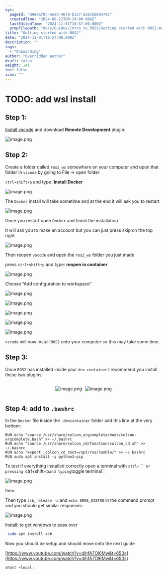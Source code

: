 ```yaml
---
sys:
  pageId: "89e0a78c-4e2b-4070-b327-d28cb0694742"
  createdTime: "2024-08-21T00:24:00.000Z"
  lastEditedTime: "2024-11-01T18:57:00.000Z"
  propFilepath: "docs/Guides/intro_to_ROS2/Getting started with ROS2.md"
title: "Getting started with ROS2"
date: "2024-11-01T18:57:00.000Z"
description: ""
tags:
  - "Onboarding"
author: "Overridden author"
draft: false
weight: 141
toc: false
icon: ""
---
```


# TODO: add wsl install

## Step 1:

[Install vscode](https://code.visualstudio.com/download) and download **Remote Development** plugin:

![image.png](https://prod-files-secure.s3.us-west-2.amazonaws.com/d518164a-d88e-44d1-a4ee-3adb3bd8bce0/efb52993-1881-4a40-b95e-6f020334f022/image.png?X-Amz-Algorithm=AWS4-HMAC-SHA256&X-Amz-Content-Sha256=UNSIGNED-PAYLOAD&X-Amz-Credential=ASIAZI2LB4666NCEYTAQ%2F20250211%2Fus-west-2%2Fs3%2Faws4_request&X-Amz-Date=20250211T150820Z&X-Amz-Expires=3600&X-Amz-Security-Token=IQoJb3JpZ2luX2VjEL%2F%2F%2F%2F%2F%2F%2F%2F%2F%2F%2FwEaCXVzLXdlc3QtMiJHMEUCIQDtHzdJ60XxFBZqo4XbYeWi80wLYyC1ar4yuZXVtXfsUAIgUe0oXAWUP6GHvnMYHmJqWjJRy2JvFryXt4qlcLtLflkqiAQI2P%2F%2F%2F%2F%2F%2F%2F%2F%2F%2FARAAGgw2Mzc0MjMxODM4MDUiDOpuwGkAVyhdCCOBcSrcA9cPta911hcDsrfEiBDA0vlNoRzGV%2B%2FuSIgeal6%2BDnDUFxYYL8hRQ%2F3QiSPWD%2BgxMVlls3nZEu1CqJ0lfe788Dh6xPQNKDe18PsIEcpl5dW9ImoyNu5GFXjSCTXEHwfWLxsfk0UeiXSne%2BkX2LDFdPbMYMrHwYhT1siLUPgx0a7MwOsTl08Mu3AwEme81wu5N7c5SBHO0aCkoMNzhO2Be6GryEb7UzPEclde%2BggsqNGxGOSGAkyM1fAaSyU0kudM5uWLn7ctFWStnnC7h5X%2B9kr83Q9xcr08ilupimU51DoLF0VR0CpG6emvlNqhPi8aLCmNDMC9cADZybJ1CA0lvbljqSDbgdKU0zZmdwjny8iCDMK%2Bsk8A5jxGFIlANAxdDNgWavlYYDrsG%2F2S2ZbkdtfsRI5LqHb4TprUsLJctSJP5b%2BL0Jm6nO3d5UyVWQ2XKo9Dhp4WYXDu6e4S5xx1JV3Rtdj4XDGTI2Ai%2FMulaTec3r7gqtfz2noh%2FBRBnvH1uJDeZjJRyAigUcIyqNXuepOEtw0pTjp%2Bzc%2BUteEIFZYQ61m%2FPFm0rj4R0P6S%2Ba9eIdtf955%2BueeC81d3EEbktX5Qp%2FDK6CP6s75%2B3yC5CeNcaOZKnSku3cCbbm0fMOPBrb0GOqUBGikdpX9vuFAkNGBmmYvJwaH61KgPzvMVIIS8IEWqVkUqtmCIKEMq5qz6jmHZFhXGvVNAbNEonDh5icMFZw8Uz%2FJxZNo2jIp%2BNWAYZSYzHCMj0K3MociSaODjNe7hD16i3%2BcW5JImKzHdjhVpXPJZWQkjam6ys5WMo61ayt0BAqAEWmCLGsNE%2BaKsqMTmsL28OeN3IAFxA8M5CicaRx1ZMxZR0Ucp&X-Amz-Signature=1813e5af929e7538b75891f27161e20c6d64c8b86c83bbb3750f03a2903112e4&X-Amz-SignedHeaders=host&x-id=GetObject)

## Step 2:

Create a folder called `ros2_ws` somewhere on your computer and open that folder in `vscode` by going to File → open folder 

`ctrl+shift+p` and type: **Install Docker**

![image.png](https://prod-files-secure.s3.us-west-2.amazonaws.com/d518164a-d88e-44d1-a4ee-3adb3bd8bce0/2269dc0e-1cd5-47ff-bceb-c04ad9b2eab0/image.png?X-Amz-Algorithm=AWS4-HMAC-SHA256&X-Amz-Content-Sha256=UNSIGNED-PAYLOAD&X-Amz-Credential=ASIAZI2LB4666NCEYTAQ%2F20250211%2Fus-west-2%2Fs3%2Faws4_request&X-Amz-Date=20250211T150820Z&X-Amz-Expires=3600&X-Amz-Security-Token=IQoJb3JpZ2luX2VjEL%2F%2F%2F%2F%2F%2F%2F%2F%2F%2F%2FwEaCXVzLXdlc3QtMiJHMEUCIQDtHzdJ60XxFBZqo4XbYeWi80wLYyC1ar4yuZXVtXfsUAIgUe0oXAWUP6GHvnMYHmJqWjJRy2JvFryXt4qlcLtLflkqiAQI2P%2F%2F%2F%2F%2F%2F%2F%2F%2F%2FARAAGgw2Mzc0MjMxODM4MDUiDOpuwGkAVyhdCCOBcSrcA9cPta911hcDsrfEiBDA0vlNoRzGV%2B%2FuSIgeal6%2BDnDUFxYYL8hRQ%2F3QiSPWD%2BgxMVlls3nZEu1CqJ0lfe788Dh6xPQNKDe18PsIEcpl5dW9ImoyNu5GFXjSCTXEHwfWLxsfk0UeiXSne%2BkX2LDFdPbMYMrHwYhT1siLUPgx0a7MwOsTl08Mu3AwEme81wu5N7c5SBHO0aCkoMNzhO2Be6GryEb7UzPEclde%2BggsqNGxGOSGAkyM1fAaSyU0kudM5uWLn7ctFWStnnC7h5X%2B9kr83Q9xcr08ilupimU51DoLF0VR0CpG6emvlNqhPi8aLCmNDMC9cADZybJ1CA0lvbljqSDbgdKU0zZmdwjny8iCDMK%2Bsk8A5jxGFIlANAxdDNgWavlYYDrsG%2F2S2ZbkdtfsRI5LqHb4TprUsLJctSJP5b%2BL0Jm6nO3d5UyVWQ2XKo9Dhp4WYXDu6e4S5xx1JV3Rtdj4XDGTI2Ai%2FMulaTec3r7gqtfz2noh%2FBRBnvH1uJDeZjJRyAigUcIyqNXuepOEtw0pTjp%2Bzc%2BUteEIFZYQ61m%2FPFm0rj4R0P6S%2Ba9eIdtf955%2BueeC81d3EEbktX5Qp%2FDK6CP6s75%2B3yC5CeNcaOZKnSku3cCbbm0fMOPBrb0GOqUBGikdpX9vuFAkNGBmmYvJwaH61KgPzvMVIIS8IEWqVkUqtmCIKEMq5qz6jmHZFhXGvVNAbNEonDh5icMFZw8Uz%2FJxZNo2jIp%2BNWAYZSYzHCMj0K3MociSaODjNe7hD16i3%2BcW5JImKzHdjhVpXPJZWQkjam6ys5WMo61ayt0BAqAEWmCLGsNE%2BaKsqMTmsL28OeN3IAFxA8M5CicaRx1ZMxZR0Ucp&X-Amz-Signature=73d5aaae5196d0de3b12075ad7dc47df2f4df31e0da1b182dd9aa6da399d8284&X-Amz-SignedHeaders=host&x-id=GetObject)

The `Docker` install will take sometime and at the end it will ask you to restart

![image.png](https://prod-files-secure.s3.us-west-2.amazonaws.com/d518164a-d88e-44d1-a4ee-3adb3bd8bce0/ed233f78-be33-4b1f-b89c-9c346c0e961e/image.png?X-Amz-Algorithm=AWS4-HMAC-SHA256&X-Amz-Content-Sha256=UNSIGNED-PAYLOAD&X-Amz-Credential=ASIAZI2LB4666NCEYTAQ%2F20250211%2Fus-west-2%2Fs3%2Faws4_request&X-Amz-Date=20250211T150820Z&X-Amz-Expires=3600&X-Amz-Security-Token=IQoJb3JpZ2luX2VjEL%2F%2F%2F%2F%2F%2F%2F%2F%2F%2F%2FwEaCXVzLXdlc3QtMiJHMEUCIQDtHzdJ60XxFBZqo4XbYeWi80wLYyC1ar4yuZXVtXfsUAIgUe0oXAWUP6GHvnMYHmJqWjJRy2JvFryXt4qlcLtLflkqiAQI2P%2F%2F%2F%2F%2F%2F%2F%2F%2F%2FARAAGgw2Mzc0MjMxODM4MDUiDOpuwGkAVyhdCCOBcSrcA9cPta911hcDsrfEiBDA0vlNoRzGV%2B%2FuSIgeal6%2BDnDUFxYYL8hRQ%2F3QiSPWD%2BgxMVlls3nZEu1CqJ0lfe788Dh6xPQNKDe18PsIEcpl5dW9ImoyNu5GFXjSCTXEHwfWLxsfk0UeiXSne%2BkX2LDFdPbMYMrHwYhT1siLUPgx0a7MwOsTl08Mu3AwEme81wu5N7c5SBHO0aCkoMNzhO2Be6GryEb7UzPEclde%2BggsqNGxGOSGAkyM1fAaSyU0kudM5uWLn7ctFWStnnC7h5X%2B9kr83Q9xcr08ilupimU51DoLF0VR0CpG6emvlNqhPi8aLCmNDMC9cADZybJ1CA0lvbljqSDbgdKU0zZmdwjny8iCDMK%2Bsk8A5jxGFIlANAxdDNgWavlYYDrsG%2F2S2ZbkdtfsRI5LqHb4TprUsLJctSJP5b%2BL0Jm6nO3d5UyVWQ2XKo9Dhp4WYXDu6e4S5xx1JV3Rtdj4XDGTI2Ai%2FMulaTec3r7gqtfz2noh%2FBRBnvH1uJDeZjJRyAigUcIyqNXuepOEtw0pTjp%2Bzc%2BUteEIFZYQ61m%2FPFm0rj4R0P6S%2Ba9eIdtf955%2BueeC81d3EEbktX5Qp%2FDK6CP6s75%2B3yC5CeNcaOZKnSku3cCbbm0fMOPBrb0GOqUBGikdpX9vuFAkNGBmmYvJwaH61KgPzvMVIIS8IEWqVkUqtmCIKEMq5qz6jmHZFhXGvVNAbNEonDh5icMFZw8Uz%2FJxZNo2jIp%2BNWAYZSYzHCMj0K3MociSaODjNe7hD16i3%2BcW5JImKzHdjhVpXPJZWQkjam6ys5WMo61ayt0BAqAEWmCLGsNE%2BaKsqMTmsL28OeN3IAFxA8M5CicaRx1ZMxZR0Ucp&X-Amz-Signature=4b215de37975ec20dfddc6df72ca7dce44961ad2c4a1b01004bd8dc302612bab&X-Amz-SignedHeaders=host&x-id=GetObject)

Once you restart open `Docker` and finish the installation

It will ask you to make an account but you can just press skip on the top right

![image.png](https://prod-files-secure.s3.us-west-2.amazonaws.com/d518164a-d88e-44d1-a4ee-3adb3bd8bce0/21010ad9-1659-4fd9-9f59-9932a09b2a3d/image.png?X-Amz-Algorithm=AWS4-HMAC-SHA256&X-Amz-Content-Sha256=UNSIGNED-PAYLOAD&X-Amz-Credential=ASIAZI2LB4666NCEYTAQ%2F20250211%2Fus-west-2%2Fs3%2Faws4_request&X-Amz-Date=20250211T150820Z&X-Amz-Expires=3600&X-Amz-Security-Token=IQoJb3JpZ2luX2VjEL%2F%2F%2F%2F%2F%2F%2F%2F%2F%2F%2FwEaCXVzLXdlc3QtMiJHMEUCIQDtHzdJ60XxFBZqo4XbYeWi80wLYyC1ar4yuZXVtXfsUAIgUe0oXAWUP6GHvnMYHmJqWjJRy2JvFryXt4qlcLtLflkqiAQI2P%2F%2F%2F%2F%2F%2F%2F%2F%2F%2FARAAGgw2Mzc0MjMxODM4MDUiDOpuwGkAVyhdCCOBcSrcA9cPta911hcDsrfEiBDA0vlNoRzGV%2B%2FuSIgeal6%2BDnDUFxYYL8hRQ%2F3QiSPWD%2BgxMVlls3nZEu1CqJ0lfe788Dh6xPQNKDe18PsIEcpl5dW9ImoyNu5GFXjSCTXEHwfWLxsfk0UeiXSne%2BkX2LDFdPbMYMrHwYhT1siLUPgx0a7MwOsTl08Mu3AwEme81wu5N7c5SBHO0aCkoMNzhO2Be6GryEb7UzPEclde%2BggsqNGxGOSGAkyM1fAaSyU0kudM5uWLn7ctFWStnnC7h5X%2B9kr83Q9xcr08ilupimU51DoLF0VR0CpG6emvlNqhPi8aLCmNDMC9cADZybJ1CA0lvbljqSDbgdKU0zZmdwjny8iCDMK%2Bsk8A5jxGFIlANAxdDNgWavlYYDrsG%2F2S2ZbkdtfsRI5LqHb4TprUsLJctSJP5b%2BL0Jm6nO3d5UyVWQ2XKo9Dhp4WYXDu6e4S5xx1JV3Rtdj4XDGTI2Ai%2FMulaTec3r7gqtfz2noh%2FBRBnvH1uJDeZjJRyAigUcIyqNXuepOEtw0pTjp%2Bzc%2BUteEIFZYQ61m%2FPFm0rj4R0P6S%2Ba9eIdtf955%2BueeC81d3EEbktX5Qp%2FDK6CP6s75%2B3yC5CeNcaOZKnSku3cCbbm0fMOPBrb0GOqUBGikdpX9vuFAkNGBmmYvJwaH61KgPzvMVIIS8IEWqVkUqtmCIKEMq5qz6jmHZFhXGvVNAbNEonDh5icMFZw8Uz%2FJxZNo2jIp%2BNWAYZSYzHCMj0K3MociSaODjNe7hD16i3%2BcW5JImKzHdjhVpXPJZWQkjam6ys5WMo61ayt0BAqAEWmCLGsNE%2BaKsqMTmsL28OeN3IAFxA8M5CicaRx1ZMxZR0Ucp&X-Amz-Signature=c9691b82ede80ac6d79e0205d4bf0669595b364c5a989d3e78b7074a118ed4c4&X-Amz-SignedHeaders=host&x-id=GetObject)

Then reopen `vscode` and open the `ros2_ws` folder you just made

press `ctrl+shift+p` and type: **reopen in container**

![image.png](https://prod-files-secure.s3.us-west-2.amazonaws.com/d518164a-d88e-44d1-a4ee-3adb3bd8bce0/4e93b8c2-41ad-488c-8095-c74205196118/image.png?X-Amz-Algorithm=AWS4-HMAC-SHA256&X-Amz-Content-Sha256=UNSIGNED-PAYLOAD&X-Amz-Credential=ASIAZI2LB4666NCEYTAQ%2F20250211%2Fus-west-2%2Fs3%2Faws4_request&X-Amz-Date=20250211T150820Z&X-Amz-Expires=3600&X-Amz-Security-Token=IQoJb3JpZ2luX2VjEL%2F%2F%2F%2F%2F%2F%2F%2F%2F%2F%2FwEaCXVzLXdlc3QtMiJHMEUCIQDtHzdJ60XxFBZqo4XbYeWi80wLYyC1ar4yuZXVtXfsUAIgUe0oXAWUP6GHvnMYHmJqWjJRy2JvFryXt4qlcLtLflkqiAQI2P%2F%2F%2F%2F%2F%2F%2F%2F%2F%2FARAAGgw2Mzc0MjMxODM4MDUiDOpuwGkAVyhdCCOBcSrcA9cPta911hcDsrfEiBDA0vlNoRzGV%2B%2FuSIgeal6%2BDnDUFxYYL8hRQ%2F3QiSPWD%2BgxMVlls3nZEu1CqJ0lfe788Dh6xPQNKDe18PsIEcpl5dW9ImoyNu5GFXjSCTXEHwfWLxsfk0UeiXSne%2BkX2LDFdPbMYMrHwYhT1siLUPgx0a7MwOsTl08Mu3AwEme81wu5N7c5SBHO0aCkoMNzhO2Be6GryEb7UzPEclde%2BggsqNGxGOSGAkyM1fAaSyU0kudM5uWLn7ctFWStnnC7h5X%2B9kr83Q9xcr08ilupimU51DoLF0VR0CpG6emvlNqhPi8aLCmNDMC9cADZybJ1CA0lvbljqSDbgdKU0zZmdwjny8iCDMK%2Bsk8A5jxGFIlANAxdDNgWavlYYDrsG%2F2S2ZbkdtfsRI5LqHb4TprUsLJctSJP5b%2BL0Jm6nO3d5UyVWQ2XKo9Dhp4WYXDu6e4S5xx1JV3Rtdj4XDGTI2Ai%2FMulaTec3r7gqtfz2noh%2FBRBnvH1uJDeZjJRyAigUcIyqNXuepOEtw0pTjp%2Bzc%2BUteEIFZYQ61m%2FPFm0rj4R0P6S%2Ba9eIdtf955%2BueeC81d3EEbktX5Qp%2FDK6CP6s75%2B3yC5CeNcaOZKnSku3cCbbm0fMOPBrb0GOqUBGikdpX9vuFAkNGBmmYvJwaH61KgPzvMVIIS8IEWqVkUqtmCIKEMq5qz6jmHZFhXGvVNAbNEonDh5icMFZw8Uz%2FJxZNo2jIp%2BNWAYZSYzHCMj0K3MociSaODjNe7hD16i3%2BcW5JImKzHdjhVpXPJZWQkjam6ys5WMo61ayt0BAqAEWmCLGsNE%2BaKsqMTmsL28OeN3IAFxA8M5CicaRx1ZMxZR0Ucp&X-Amz-Signature=6a01e319c3f57bb981e0bb79e3ace7170a4667c04506b17ad7d3070e4de54e81&X-Amz-SignedHeaders=host&x-id=GetObject)

Choose “Add configuration to workspace”

![image.png](https://prod-files-secure.s3.us-west-2.amazonaws.com/d518164a-d88e-44d1-a4ee-3adb3bd8bce0/9560b282-5060-4989-ba37-97e7b2c22476/image.png?X-Amz-Algorithm=AWS4-HMAC-SHA256&X-Amz-Content-Sha256=UNSIGNED-PAYLOAD&X-Amz-Credential=ASIAZI2LB4666NCEYTAQ%2F20250211%2Fus-west-2%2Fs3%2Faws4_request&X-Amz-Date=20250211T150821Z&X-Amz-Expires=3600&X-Amz-Security-Token=IQoJb3JpZ2luX2VjEL%2F%2F%2F%2F%2F%2F%2F%2F%2F%2F%2FwEaCXVzLXdlc3QtMiJHMEUCIQDtHzdJ60XxFBZqo4XbYeWi80wLYyC1ar4yuZXVtXfsUAIgUe0oXAWUP6GHvnMYHmJqWjJRy2JvFryXt4qlcLtLflkqiAQI2P%2F%2F%2F%2F%2F%2F%2F%2F%2F%2FARAAGgw2Mzc0MjMxODM4MDUiDOpuwGkAVyhdCCOBcSrcA9cPta911hcDsrfEiBDA0vlNoRzGV%2B%2FuSIgeal6%2BDnDUFxYYL8hRQ%2F3QiSPWD%2BgxMVlls3nZEu1CqJ0lfe788Dh6xPQNKDe18PsIEcpl5dW9ImoyNu5GFXjSCTXEHwfWLxsfk0UeiXSne%2BkX2LDFdPbMYMrHwYhT1siLUPgx0a7MwOsTl08Mu3AwEme81wu5N7c5SBHO0aCkoMNzhO2Be6GryEb7UzPEclde%2BggsqNGxGOSGAkyM1fAaSyU0kudM5uWLn7ctFWStnnC7h5X%2B9kr83Q9xcr08ilupimU51DoLF0VR0CpG6emvlNqhPi8aLCmNDMC9cADZybJ1CA0lvbljqSDbgdKU0zZmdwjny8iCDMK%2Bsk8A5jxGFIlANAxdDNgWavlYYDrsG%2F2S2ZbkdtfsRI5LqHb4TprUsLJctSJP5b%2BL0Jm6nO3d5UyVWQ2XKo9Dhp4WYXDu6e4S5xx1JV3Rtdj4XDGTI2Ai%2FMulaTec3r7gqtfz2noh%2FBRBnvH1uJDeZjJRyAigUcIyqNXuepOEtw0pTjp%2Bzc%2BUteEIFZYQ61m%2FPFm0rj4R0P6S%2Ba9eIdtf955%2BueeC81d3EEbktX5Qp%2FDK6CP6s75%2B3yC5CeNcaOZKnSku3cCbbm0fMOPBrb0GOqUBGikdpX9vuFAkNGBmmYvJwaH61KgPzvMVIIS8IEWqVkUqtmCIKEMq5qz6jmHZFhXGvVNAbNEonDh5icMFZw8Uz%2FJxZNo2jIp%2BNWAYZSYzHCMj0K3MociSaODjNe7hD16i3%2BcW5JImKzHdjhVpXPJZWQkjam6ys5WMo61ayt0BAqAEWmCLGsNE%2BaKsqMTmsL28OeN3IAFxA8M5CicaRx1ZMxZR0Ucp&X-Amz-Signature=a2eba92bff680f8c23fffc5102efbe3d6af11de07c91dc20284244475b22ec22&X-Amz-SignedHeaders=host&x-id=GetObject)

![image.png](https://prod-files-secure.s3.us-west-2.amazonaws.com/d518164a-d88e-44d1-a4ee-3adb3bd8bce0/2ee63f81-886b-48e8-a553-dc6e5eac99e4/image.png?X-Amz-Algorithm=AWS4-HMAC-SHA256&X-Amz-Content-Sha256=UNSIGNED-PAYLOAD&X-Amz-Credential=ASIAZI2LB4666NCEYTAQ%2F20250211%2Fus-west-2%2Fs3%2Faws4_request&X-Amz-Date=20250211T150820Z&X-Amz-Expires=3600&X-Amz-Security-Token=IQoJb3JpZ2luX2VjEL%2F%2F%2F%2F%2F%2F%2F%2F%2F%2F%2FwEaCXVzLXdlc3QtMiJHMEUCIQDtHzdJ60XxFBZqo4XbYeWi80wLYyC1ar4yuZXVtXfsUAIgUe0oXAWUP6GHvnMYHmJqWjJRy2JvFryXt4qlcLtLflkqiAQI2P%2F%2F%2F%2F%2F%2F%2F%2F%2F%2FARAAGgw2Mzc0MjMxODM4MDUiDOpuwGkAVyhdCCOBcSrcA9cPta911hcDsrfEiBDA0vlNoRzGV%2B%2FuSIgeal6%2BDnDUFxYYL8hRQ%2F3QiSPWD%2BgxMVlls3nZEu1CqJ0lfe788Dh6xPQNKDe18PsIEcpl5dW9ImoyNu5GFXjSCTXEHwfWLxsfk0UeiXSne%2BkX2LDFdPbMYMrHwYhT1siLUPgx0a7MwOsTl08Mu3AwEme81wu5N7c5SBHO0aCkoMNzhO2Be6GryEb7UzPEclde%2BggsqNGxGOSGAkyM1fAaSyU0kudM5uWLn7ctFWStnnC7h5X%2B9kr83Q9xcr08ilupimU51DoLF0VR0CpG6emvlNqhPi8aLCmNDMC9cADZybJ1CA0lvbljqSDbgdKU0zZmdwjny8iCDMK%2Bsk8A5jxGFIlANAxdDNgWavlYYDrsG%2F2S2ZbkdtfsRI5LqHb4TprUsLJctSJP5b%2BL0Jm6nO3d5UyVWQ2XKo9Dhp4WYXDu6e4S5xx1JV3Rtdj4XDGTI2Ai%2FMulaTec3r7gqtfz2noh%2FBRBnvH1uJDeZjJRyAigUcIyqNXuepOEtw0pTjp%2Bzc%2BUteEIFZYQ61m%2FPFm0rj4R0P6S%2Ba9eIdtf955%2BueeC81d3EEbktX5Qp%2FDK6CP6s75%2B3yC5CeNcaOZKnSku3cCbbm0fMOPBrb0GOqUBGikdpX9vuFAkNGBmmYvJwaH61KgPzvMVIIS8IEWqVkUqtmCIKEMq5qz6jmHZFhXGvVNAbNEonDh5icMFZw8Uz%2FJxZNo2jIp%2BNWAYZSYzHCMj0K3MociSaODjNe7hD16i3%2BcW5JImKzHdjhVpXPJZWQkjam6ys5WMo61ayt0BAqAEWmCLGsNE%2BaKsqMTmsL28OeN3IAFxA8M5CicaRx1ZMxZR0Ucp&X-Amz-Signature=de60c717ecd9c0e0847bfb80aebab9a75c730d7eeb7f8d6895919d29a778d9fb&X-Amz-SignedHeaders=host&x-id=GetObject)

![image.png](https://prod-files-secure.s3.us-west-2.amazonaws.com/d518164a-d88e-44d1-a4ee-3adb3bd8bce0/ae1580b2-b048-407e-aed9-b584224a7a04/image.png?X-Amz-Algorithm=AWS4-HMAC-SHA256&X-Amz-Content-Sha256=UNSIGNED-PAYLOAD&X-Amz-Credential=ASIAZI2LB4666NCEYTAQ%2F20250211%2Fus-west-2%2Fs3%2Faws4_request&X-Amz-Date=20250211T150820Z&X-Amz-Expires=3600&X-Amz-Security-Token=IQoJb3JpZ2luX2VjEL%2F%2F%2F%2F%2F%2F%2F%2F%2F%2F%2FwEaCXVzLXdlc3QtMiJHMEUCIQDtHzdJ60XxFBZqo4XbYeWi80wLYyC1ar4yuZXVtXfsUAIgUe0oXAWUP6GHvnMYHmJqWjJRy2JvFryXt4qlcLtLflkqiAQI2P%2F%2F%2F%2F%2F%2F%2F%2F%2F%2FARAAGgw2Mzc0MjMxODM4MDUiDOpuwGkAVyhdCCOBcSrcA9cPta911hcDsrfEiBDA0vlNoRzGV%2B%2FuSIgeal6%2BDnDUFxYYL8hRQ%2F3QiSPWD%2BgxMVlls3nZEu1CqJ0lfe788Dh6xPQNKDe18PsIEcpl5dW9ImoyNu5GFXjSCTXEHwfWLxsfk0UeiXSne%2BkX2LDFdPbMYMrHwYhT1siLUPgx0a7MwOsTl08Mu3AwEme81wu5N7c5SBHO0aCkoMNzhO2Be6GryEb7UzPEclde%2BggsqNGxGOSGAkyM1fAaSyU0kudM5uWLn7ctFWStnnC7h5X%2B9kr83Q9xcr08ilupimU51DoLF0VR0CpG6emvlNqhPi8aLCmNDMC9cADZybJ1CA0lvbljqSDbgdKU0zZmdwjny8iCDMK%2Bsk8A5jxGFIlANAxdDNgWavlYYDrsG%2F2S2ZbkdtfsRI5LqHb4TprUsLJctSJP5b%2BL0Jm6nO3d5UyVWQ2XKo9Dhp4WYXDu6e4S5xx1JV3Rtdj4XDGTI2Ai%2FMulaTec3r7gqtfz2noh%2FBRBnvH1uJDeZjJRyAigUcIyqNXuepOEtw0pTjp%2Bzc%2BUteEIFZYQ61m%2FPFm0rj4R0P6S%2Ba9eIdtf955%2BueeC81d3EEbktX5Qp%2FDK6CP6s75%2B3yC5CeNcaOZKnSku3cCbbm0fMOPBrb0GOqUBGikdpX9vuFAkNGBmmYvJwaH61KgPzvMVIIS8IEWqVkUqtmCIKEMq5qz6jmHZFhXGvVNAbNEonDh5icMFZw8Uz%2FJxZNo2jIp%2BNWAYZSYzHCMj0K3MociSaODjNe7hD16i3%2BcW5JImKzHdjhVpXPJZWQkjam6ys5WMo61ayt0BAqAEWmCLGsNE%2BaKsqMTmsL28OeN3IAFxA8M5CicaRx1ZMxZR0Ucp&X-Amz-Signature=a22e6e3a22a2fb68726e5c16d78bbc004e94206e666eb6324ca89ff03f75867e&X-Amz-SignedHeaders=host&x-id=GetObject)

![image.png](https://prod-files-secure.s3.us-west-2.amazonaws.com/d518164a-d88e-44d1-a4ee-3adb3bd8bce0/53255b28-f75e-430f-b9e3-c0ac8577e42b/image.png?X-Amz-Algorithm=AWS4-HMAC-SHA256&X-Amz-Content-Sha256=UNSIGNED-PAYLOAD&X-Amz-Credential=ASIAZI2LB4666NCEYTAQ%2F20250211%2Fus-west-2%2Fs3%2Faws4_request&X-Amz-Date=20250211T150820Z&X-Amz-Expires=3600&X-Amz-Security-Token=IQoJb3JpZ2luX2VjEL%2F%2F%2F%2F%2F%2F%2F%2F%2F%2F%2FwEaCXVzLXdlc3QtMiJHMEUCIQDtHzdJ60XxFBZqo4XbYeWi80wLYyC1ar4yuZXVtXfsUAIgUe0oXAWUP6GHvnMYHmJqWjJRy2JvFryXt4qlcLtLflkqiAQI2P%2F%2F%2F%2F%2F%2F%2F%2F%2F%2FARAAGgw2Mzc0MjMxODM4MDUiDOpuwGkAVyhdCCOBcSrcA9cPta911hcDsrfEiBDA0vlNoRzGV%2B%2FuSIgeal6%2BDnDUFxYYL8hRQ%2F3QiSPWD%2BgxMVlls3nZEu1CqJ0lfe788Dh6xPQNKDe18PsIEcpl5dW9ImoyNu5GFXjSCTXEHwfWLxsfk0UeiXSne%2BkX2LDFdPbMYMrHwYhT1siLUPgx0a7MwOsTl08Mu3AwEme81wu5N7c5SBHO0aCkoMNzhO2Be6GryEb7UzPEclde%2BggsqNGxGOSGAkyM1fAaSyU0kudM5uWLn7ctFWStnnC7h5X%2B9kr83Q9xcr08ilupimU51DoLF0VR0CpG6emvlNqhPi8aLCmNDMC9cADZybJ1CA0lvbljqSDbgdKU0zZmdwjny8iCDMK%2Bsk8A5jxGFIlANAxdDNgWavlYYDrsG%2F2S2ZbkdtfsRI5LqHb4TprUsLJctSJP5b%2BL0Jm6nO3d5UyVWQ2XKo9Dhp4WYXDu6e4S5xx1JV3Rtdj4XDGTI2Ai%2FMulaTec3r7gqtfz2noh%2FBRBnvH1uJDeZjJRyAigUcIyqNXuepOEtw0pTjp%2Bzc%2BUteEIFZYQ61m%2FPFm0rj4R0P6S%2Ba9eIdtf955%2BueeC81d3EEbktX5Qp%2FDK6CP6s75%2B3yC5CeNcaOZKnSku3cCbbm0fMOPBrb0GOqUBGikdpX9vuFAkNGBmmYvJwaH61KgPzvMVIIS8IEWqVkUqtmCIKEMq5qz6jmHZFhXGvVNAbNEonDh5icMFZw8Uz%2FJxZNo2jIp%2BNWAYZSYzHCMj0K3MociSaODjNe7hD16i3%2BcW5JImKzHdjhVpXPJZWQkjam6ys5WMo61ayt0BAqAEWmCLGsNE%2BaKsqMTmsL28OeN3IAFxA8M5CicaRx1ZMxZR0Ucp&X-Amz-Signature=c92ed5de823d964f530d5b281c014789281dacecea7d587b1f6f62d493b26035&X-Amz-SignedHeaders=host&x-id=GetObject)

![image.png](https://prod-files-secure.s3.us-west-2.amazonaws.com/d518164a-d88e-44d1-a4ee-3adb3bd8bce0/7c562767-5af9-4ffb-97d1-327bcdf4ee00/image.png?X-Amz-Algorithm=AWS4-HMAC-SHA256&X-Amz-Content-Sha256=UNSIGNED-PAYLOAD&X-Amz-Credential=ASIAZI2LB4666NCEYTAQ%2F20250211%2Fus-west-2%2Fs3%2Faws4_request&X-Amz-Date=20250211T150820Z&X-Amz-Expires=3600&X-Amz-Security-Token=IQoJb3JpZ2luX2VjEL%2F%2F%2F%2F%2F%2F%2F%2F%2F%2F%2FwEaCXVzLXdlc3QtMiJHMEUCIQDtHzdJ60XxFBZqo4XbYeWi80wLYyC1ar4yuZXVtXfsUAIgUe0oXAWUP6GHvnMYHmJqWjJRy2JvFryXt4qlcLtLflkqiAQI2P%2F%2F%2F%2F%2F%2F%2F%2F%2F%2FARAAGgw2Mzc0MjMxODM4MDUiDOpuwGkAVyhdCCOBcSrcA9cPta911hcDsrfEiBDA0vlNoRzGV%2B%2FuSIgeal6%2BDnDUFxYYL8hRQ%2F3QiSPWD%2BgxMVlls3nZEu1CqJ0lfe788Dh6xPQNKDe18PsIEcpl5dW9ImoyNu5GFXjSCTXEHwfWLxsfk0UeiXSne%2BkX2LDFdPbMYMrHwYhT1siLUPgx0a7MwOsTl08Mu3AwEme81wu5N7c5SBHO0aCkoMNzhO2Be6GryEb7UzPEclde%2BggsqNGxGOSGAkyM1fAaSyU0kudM5uWLn7ctFWStnnC7h5X%2B9kr83Q9xcr08ilupimU51DoLF0VR0CpG6emvlNqhPi8aLCmNDMC9cADZybJ1CA0lvbljqSDbgdKU0zZmdwjny8iCDMK%2Bsk8A5jxGFIlANAxdDNgWavlYYDrsG%2F2S2ZbkdtfsRI5LqHb4TprUsLJctSJP5b%2BL0Jm6nO3d5UyVWQ2XKo9Dhp4WYXDu6e4S5xx1JV3Rtdj4XDGTI2Ai%2FMulaTec3r7gqtfz2noh%2FBRBnvH1uJDeZjJRyAigUcIyqNXuepOEtw0pTjp%2Bzc%2BUteEIFZYQ61m%2FPFm0rj4R0P6S%2Ba9eIdtf955%2BueeC81d3EEbktX5Qp%2FDK6CP6s75%2B3yC5CeNcaOZKnSku3cCbbm0fMOPBrb0GOqUBGikdpX9vuFAkNGBmmYvJwaH61KgPzvMVIIS8IEWqVkUqtmCIKEMq5qz6jmHZFhXGvVNAbNEonDh5icMFZw8Uz%2FJxZNo2jIp%2BNWAYZSYzHCMj0K3MociSaODjNe7hD16i3%2BcW5JImKzHdjhVpXPJZWQkjam6ys5WMo61ayt0BAqAEWmCLGsNE%2BaKsqMTmsL28OeN3IAFxA8M5CicaRx1ZMxZR0Ucp&X-Amz-Signature=6e9a7e61ec7da4f6cd909cb7ec4a7677436d75ecea76d4f67771cd0b9cf6db9f&X-Amz-SignedHeaders=host&x-id=GetObject)

`vscode` will now install `ROS2` onto your computer so this may take some time.

## Step 3:

Once `ROS2` has installed inside your `dev-container` I recommend you install these two plugins:

<div style="display: flex;flex-direction: row; column-gap:10px; max-width: 630px;justify-content: center;">
<div>

![image.png](https://prod-files-secure.s3.us-west-2.amazonaws.com/d518164a-d88e-44d1-a4ee-3adb3bd8bce0/3fc3d550-5a54-4ba1-ba6b-faa01cdb7369/image.png?X-Amz-Algorithm=AWS4-HMAC-SHA256&X-Amz-Content-Sha256=UNSIGNED-PAYLOAD&X-Amz-Credential=ASIAZI2LB466QO7JZEJK%2F20250211%2Fus-west-2%2Fs3%2Faws4_request&X-Amz-Date=20250211T150822Z&X-Amz-Expires=3600&X-Amz-Security-Token=IQoJb3JpZ2luX2VjEL%2F%2F%2F%2F%2F%2F%2F%2F%2F%2F%2FwEaCXVzLXdlc3QtMiJGMEQCIFdOf8FfbV6aaBY8rPUHawIoBXYFsbASPs0mexdpmQBiAiBxrxB1NJNnrM6Tm4JhgT3Oefj8vZ0zgzD9DxFtaguHaCqIBAjY%2F%2F%2F%2F%2F%2F%2F%2F%2F%2F8BEAAaDDYzNzQyMzE4MzgwNSIMErxhrq3OlAugYhUvKtwDxSxiqt8xuVpHNhplh9H9qZgspUGrwTTzLBP5E64UqFfLmxDk46Gi3DvYj2qXxv7x6xJzV48A7A2YzR4PB135KOYlNZ4FO0sIDUJWKr0WIhvEnWpfwlGU%2FSA0w6%2Fms9x%2Fa19qrIi7Pi6FJ7lM1iw2ZKNUdcaLUQKcxn38CSGvjDcAZ2k3eHTT93CLCnZDAymRIQ5L7cKw%2BrNAwavwE90le1w4tBraTuz49m5pZ%2Fv9CRzoGJqKjMUgs4QbaCb9m6Bwads286qzouMRm352LMhtZm7ZiZ5OlQrVILThBzsvZY0NSx%2B1TuVMkrakwrbNmrn6TAHc4UalHFj4tYyRBgeJTCnPn0fczS2g1qGdcnPCzjV3D3LkrmsvRwYSsiDkqvEGMrkEr9JKFbguzpqr6zmv3%2Fhe%2F34FVUyiKeKm0OeceAnMjCDgQlxaZIYYpIuWP3yDvEl6uzMV3zZP42ENrZEbmCG87CgqThoceq%2B9KszJmBKNYs7DdN%2BYAsnyjAhVBmieimavjCJJIXKNfqQ5aYuhh%2F3q587jYmM13EQjKfufGR%2BbDgRxoYtZLEBbgWHLK5TE5LoHL12vbBXoqUX27M9P2%2BhtMTB%2F5VAE1np4h%2BqYJz5%2FXoWlqFLTrQf4OLEwpsGtvQY6pgG8Dsvw5dr9jzzo05rpXBmFSNcNFThyT19m2AYN%2BUadl%2BIPc44EBgeBtsNaaFofoBOmUNwU8BF51R%2F2EC0rxUKMigaz69dlyvF2IKNVX8TlwzN7T0Z6mGeEt4O1ydAuH80df9foEAZ%2Bt2%2B3IrF4AnidimF2otRcodHptY2GJZZtFaMx9tkmbNzqnr8w3Fv33%2B1VcXB5NGXBPDm%2BD%2Bf%2BqGMtBVjrXpOn&X-Amz-Signature=4b562a5ed55cb747d179a656b55a62708b04e4559c2d1a335ea8adcbfcf889d6&X-Amz-SignedHeaders=host&x-id=GetObject)

</div>
<div>

![image.png](https://prod-files-secure.s3.us-west-2.amazonaws.com/d518164a-d88e-44d1-a4ee-3adb3bd8bce0/d994cc66-13c2-4093-a5a3-f84cf4601a82/image.png?X-Amz-Algorithm=AWS4-HMAC-SHA256&X-Amz-Content-Sha256=UNSIGNED-PAYLOAD&X-Amz-Credential=ASIAZI2LB4666GOGCYZE%2F20250211%2Fus-west-2%2Fs3%2Faws4_request&X-Amz-Date=20250211T150823Z&X-Amz-Expires=3600&X-Amz-Security-Token=IQoJb3JpZ2luX2VjEL%2F%2F%2F%2F%2F%2F%2F%2F%2F%2F%2FwEaCXVzLXdlc3QtMiJIMEYCIQDsMk%2FZZ7Th1tVBRpCenTifE9trZgBvX%2F0RRpx%2F5VtHqAIhAJ%2F%2Bys6Q3eI%2F5N0ZBgtRdRo43tNV6GiRI2XA8n0%2B15bTKogECNj%2F%2F%2F%2F%2F%2F%2F%2F%2F%2FwEQABoMNjM3NDIzMTgzODA1Igw4vQ231PrviBsuSLkq3AMgj1QkZtBwJciE7l5tEFFDVJ0ZiPMttLbg%2Bhv38AcbwsQMeOH5SAVVpmJ1xUvZ%2BwvNac%2BM4vWeXWkiRZSIc%2FjmOvxHUa0JAvfpSXzk2WTa9uaZg5dnQymgCJl9zzaPHwlC577fgUvahuWA1Hp6DtwcGjSGEHdZpsOaFLk4fYkcjygxSAVie%2BKc2hNvdGpa%2B5C3AQ6%2FJ%2Fns%2FAIJ4%2FnC%2BLtn%2Bfv7gAXUeOBAPQweTKkeBgvWyjB8JUfwDhUcHHoP%2BUHv6nbwUrqzEewNfYvRljJLf%2Bo6DMol020d8pDgOoieO%2BTmKwsK94K60xXqLl3Ey6yVUcAeovjryPGGadEh%2B4ugZTWlQDaKAr5Or4XlKXAcL5LMx67siutKk2c4F63Rt3NPvxE%2FyWbxU1x%2FKeqiDFsj15Ht3j9tXe09e2rAUivocXO8Gi%2FcIjEpKFRXbFqGRX5FUNdxZlfni3YcjuhMHkcMgIlJEaEHQi24yjBPHMX1CjGtMrRgHbmgYHvB3V8xxmw7PwpyqmaM9lgiIy4Ldd2h60Y5JcfYEaancplRnb1IjhxysqI5SI7Z1fJFZrw07MWdQjd%2BYmmfFeAm7da3yi8yvq2xz0qIO0opyhrPZ%2BJnEuu0VIYEkOXNZL9IVzCXwq29BjqkAXNLW97aelI%2BijpJ7fjgM6%2BtDDDXPdadBpe%2BQaP0SZOtB%2F8VsnLyEoruUIZAWeSmu%2B4W8M4E%2B7mdz4%2BRwbXnrAjQMHlJu9M2wo0b4uEDGdlrHVfsS7MEMgDfqFtsPma5Wa%2Bt%2FuGM7dqkmXsf58RO42MG3Cnftf45F2Van5guMWb%2B1t9LQwAbVe%2FKO4hOyHBkMPd8qYDHCZG3gpNoQigp2s4YiUUG&X-Amz-Signature=f0a9b6f58bef19d80c9d9ec89eb221475b4ea28206f606cbab41ffa84c8948e7&X-Amz-SignedHeaders=host&x-id=GetObject)

</div>
</div>

## Step 4: add to `.bashrc`

In the `Docker` file inside the `.devcontainer` folder add this line at the very bottom: 

```docker
RUN echo "source /usr/share/colcon_argcomplete/hook/colcon-argcomplete.bash" >> ~/.bashrc
RUN echo "source /usr/share/colcon_cd/function/colcon_cd.sh" >> ~/.bashrc
RUN echo "export _colcon_cd_root=/opt/ros/humble/" >> ~/.bashrc
RUN sudo apt install -y python3-pip 
```

To test if everything installed correctly open a terminal with `ctrl+`` or pressing `ctrl+shift+p` and typing `toggle terminal`:

![image.png](https://prod-files-secure.s3.us-west-2.amazonaws.com/d518164a-d88e-44d1-a4ee-3adb3bd8bce0/6a4943d8-b04e-4c02-9a58-775f3384d1a5/image.png?X-Amz-Algorithm=AWS4-HMAC-SHA256&X-Amz-Content-Sha256=UNSIGNED-PAYLOAD&X-Amz-Credential=ASIAZI2LB4666NCEYTAQ%2F20250211%2Fus-west-2%2Fs3%2Faws4_request&X-Amz-Date=20250211T150820Z&X-Amz-Expires=3600&X-Amz-Security-Token=IQoJb3JpZ2luX2VjEL%2F%2F%2F%2F%2F%2F%2F%2F%2F%2F%2FwEaCXVzLXdlc3QtMiJHMEUCIQDtHzdJ60XxFBZqo4XbYeWi80wLYyC1ar4yuZXVtXfsUAIgUe0oXAWUP6GHvnMYHmJqWjJRy2JvFryXt4qlcLtLflkqiAQI2P%2F%2F%2F%2F%2F%2F%2F%2F%2F%2FARAAGgw2Mzc0MjMxODM4MDUiDOpuwGkAVyhdCCOBcSrcA9cPta911hcDsrfEiBDA0vlNoRzGV%2B%2FuSIgeal6%2BDnDUFxYYL8hRQ%2F3QiSPWD%2BgxMVlls3nZEu1CqJ0lfe788Dh6xPQNKDe18PsIEcpl5dW9ImoyNu5GFXjSCTXEHwfWLxsfk0UeiXSne%2BkX2LDFdPbMYMrHwYhT1siLUPgx0a7MwOsTl08Mu3AwEme81wu5N7c5SBHO0aCkoMNzhO2Be6GryEb7UzPEclde%2BggsqNGxGOSGAkyM1fAaSyU0kudM5uWLn7ctFWStnnC7h5X%2B9kr83Q9xcr08ilupimU51DoLF0VR0CpG6emvlNqhPi8aLCmNDMC9cADZybJ1CA0lvbljqSDbgdKU0zZmdwjny8iCDMK%2Bsk8A5jxGFIlANAxdDNgWavlYYDrsG%2F2S2ZbkdtfsRI5LqHb4TprUsLJctSJP5b%2BL0Jm6nO3d5UyVWQ2XKo9Dhp4WYXDu6e4S5xx1JV3Rtdj4XDGTI2Ai%2FMulaTec3r7gqtfz2noh%2FBRBnvH1uJDeZjJRyAigUcIyqNXuepOEtw0pTjp%2Bzc%2BUteEIFZYQ61m%2FPFm0rj4R0P6S%2Ba9eIdtf955%2BueeC81d3EEbktX5Qp%2FDK6CP6s75%2B3yC5CeNcaOZKnSku3cCbbm0fMOPBrb0GOqUBGikdpX9vuFAkNGBmmYvJwaH61KgPzvMVIIS8IEWqVkUqtmCIKEMq5qz6jmHZFhXGvVNAbNEonDh5icMFZw8Uz%2FJxZNo2jIp%2BNWAYZSYzHCMj0K3MociSaODjNe7hD16i3%2BcW5JImKzHdjhVpXPJZWQkjam6ys5WMo61ayt0BAqAEWmCLGsNE%2BaKsqMTmsL28OeN3IAFxA8M5CicaRx1ZMxZR0Ucp&X-Amz-Signature=d5e8a11778e78a8a4814618bdbc412446e8c3e29d51488c9ffc40e0a06d7bdf8&X-Amz-SignedHeaders=host&x-id=GetObject)

then 

Then type `lsb_release -a` and `echo $ROS_DISTRO` in the command prompt and you should get similar responses:

![image.png](https://prod-files-secure.s3.us-west-2.amazonaws.com/d518164a-d88e-44d1-a4ee-3adb3bd8bce0/3e635dec-a805-4e85-8b9e-d000e5b71a4e/image.png?X-Amz-Algorithm=AWS4-HMAC-SHA256&X-Amz-Content-Sha256=UNSIGNED-PAYLOAD&X-Amz-Credential=ASIAZI2LB4666NCEYTAQ%2F20250211%2Fus-west-2%2Fs3%2Faws4_request&X-Amz-Date=20250211T150821Z&X-Amz-Expires=3600&X-Amz-Security-Token=IQoJb3JpZ2luX2VjEL%2F%2F%2F%2F%2F%2F%2F%2F%2F%2F%2FwEaCXVzLXdlc3QtMiJHMEUCIQDtHzdJ60XxFBZqo4XbYeWi80wLYyC1ar4yuZXVtXfsUAIgUe0oXAWUP6GHvnMYHmJqWjJRy2JvFryXt4qlcLtLflkqiAQI2P%2F%2F%2F%2F%2F%2F%2F%2F%2F%2FARAAGgw2Mzc0MjMxODM4MDUiDOpuwGkAVyhdCCOBcSrcA9cPta911hcDsrfEiBDA0vlNoRzGV%2B%2FuSIgeal6%2BDnDUFxYYL8hRQ%2F3QiSPWD%2BgxMVlls3nZEu1CqJ0lfe788Dh6xPQNKDe18PsIEcpl5dW9ImoyNu5GFXjSCTXEHwfWLxsfk0UeiXSne%2BkX2LDFdPbMYMrHwYhT1siLUPgx0a7MwOsTl08Mu3AwEme81wu5N7c5SBHO0aCkoMNzhO2Be6GryEb7UzPEclde%2BggsqNGxGOSGAkyM1fAaSyU0kudM5uWLn7ctFWStnnC7h5X%2B9kr83Q9xcr08ilupimU51DoLF0VR0CpG6emvlNqhPi8aLCmNDMC9cADZybJ1CA0lvbljqSDbgdKU0zZmdwjny8iCDMK%2Bsk8A5jxGFIlANAxdDNgWavlYYDrsG%2F2S2ZbkdtfsRI5LqHb4TprUsLJctSJP5b%2BL0Jm6nO3d5UyVWQ2XKo9Dhp4WYXDu6e4S5xx1JV3Rtdj4XDGTI2Ai%2FMulaTec3r7gqtfz2noh%2FBRBnvH1uJDeZjJRyAigUcIyqNXuepOEtw0pTjp%2Bzc%2BUteEIFZYQ61m%2FPFm0rj4R0P6S%2Ba9eIdtf955%2BueeC81d3EEbktX5Qp%2FDK6CP6s75%2B3yC5CeNcaOZKnSku3cCbbm0fMOPBrb0GOqUBGikdpX9vuFAkNGBmmYvJwaH61KgPzvMVIIS8IEWqVkUqtmCIKEMq5qz6jmHZFhXGvVNAbNEonDh5icMFZw8Uz%2FJxZNo2jIp%2BNWAYZSYzHCMj0K3MociSaODjNe7hD16i3%2BcW5JImKzHdjhVpXPJZWQkjam6ys5WMo61ayt0BAqAEWmCLGsNE%2BaKsqMTmsL28OeN3IAFxA8M5CicaRx1ZMxZR0Ucp&X-Amz-Signature=885845ac4af01620dbdb7691e170a428fec139dc6dba50a2513b098c24c6e111&X-Amz-SignedHeaders=host&x-id=GetObject)

Install:  to get windows to pass over

```bash
 sudo apt install xcb
```

Now you should be setup and should move onto the next guide 

[https://www.youtube.com/watch?v=dihfA7Ol6Mw&t=650s](https://www.youtube.com/watch?v=dihfA7Ol6Mw&t=650s)

```python
xhost +local:
```
